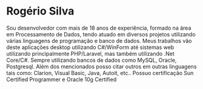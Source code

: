 # Rogério Silva

Sou desenvolvedor com mais de 18 anos de experiência, formado na área em Processamento de Dados, tendo atuado em diversos projetos utilizando várias linguagens de programação e banco de dados. Meus trabalhos vão deste aplicações desktop utilizando C#/WinForm até sistemas web utilizando principalmente PHP/Laravel, mas também utilizando .Net Core/C#. Sempre utilizando bancos de dados como MySQL, Oracle, Postgresql. Além dos mencionados posso citar outros em outras linguagens tais como: Clarion, Visual Basic, Java, Autoit, etc.. Possuo certificação Sun Certified Programmer e Oracle 10g Certified
